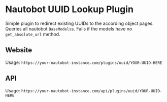 # Nautobot UUID Lookup Plugin

Simple plugin to redirect existing UUIDs to the according object pages. Queries all nautobot `BaseModels`s. Fails if the models have no `get_absolute_url` method.

## Website
Usage: `https://your-nautobot-instance.com/plugins/uuid/YOUR-UUID-HERE`

## API
Usage: `https://your-nautobot-instance.com/api/plugins/uuid/YOUR-UUID-HERE`
